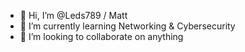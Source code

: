 - 👋 Hi, I’m @Leds789 / Matt
- 🌱 I’m currently learning Networking & Cybersecurity
- 💞️ I’m looking to collaborate on anything


<!---
Leds789/Leds789 is a ✨ special ✨ repository because its `README.md` (this file) appears on your GitHub profile.
You can click the Preview link to take a look at your changes.
--->
